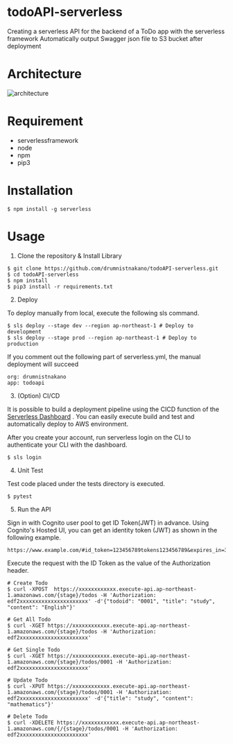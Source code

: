 # todoAPI-serverless

Creating a serverless API for the backend of a ToDo app with the serverless framework
Automatically output Swagger json file to S3 bucket after deployment

# Architecture

![architecture](https://user-images.githubusercontent.com/30113636/143911585-b45df92d-cd1c-4d4c-b41c-45a4738fe3e7.png)

# Requirement

* serverlessframework
* node
* npm
* pip3

# Installation

```
$ npm install -g serverless
```
# Usage

1. Clone the repository & Install Library

```
$ git clone https://github.com/drumnistnakano/todoAPI-serverless.git
$ cd todoAPI-serverless
$ npm install
$ pip3 install -r requirements.txt
```

2. Deploy

To deploy manually from local, execute the following sls command.

```
$ sls deploy --stage dev --region ap-northeast-1 # Deploy to development
$ sls deploy --stage prod --region ap-northeast-1 # Deploy to production
```

If you comment out the following part of serverless.yml, the manual deployment will succeed

```
org: drumnistnakano
app: todoapi
```

3. (Option) CI/CD 

It is possible to build a deployment pipeline using the CICD function of the [Serverless Dashboard](https://www.serverless.com/framework/docs/guides/dashboard)
. You can easily execute build and test and automatically deploy to AWS environment.

After you create your account, run serverless login on the CLI to authenticate your CLI with the dashboard.

```
$ sls login
```


4. Unit Test

Test code placed under the tests directory is executed.

```
$ pytest
```

5. Run the API


Sign in with Cognito user pool to get ID Token(JWT) in advance.
Using Cognito's Hosted UI, you can get an identity token (JWT) as shown in the following example.

```
https://www.example.com/#id_token=123456789tokens123456789&expires_in=3600&token_type=Bearer  
```

Execute the request with the ID Token as the value of the Authorization header.


```
# Create Todo
$ curl -XPOST  https://xxxxxxxxxxxx.execute-api.ap-northeast-1.amazonaws.com/{stage}/todos -H 'Authorization: edf2xxxxxxxxxxxxxxxxxxxxxx' -d'{"todoid": "0001", "title": "study", "content": "English"}'

# Get All Todo
$ curl -XGET https://xxxxxxxxxxxx.execute-api.ap-northeast-1.amazonaws.com/{stage}/todos -H 'Authorization: edf2xxxxxxxxxxxxxxxxxxxxxx'

# Get Single Todo
$ curl -XGET https://xxxxxxxxxxxx.execute-api.ap-northeast-1.amazonaws.com/{stage}/todos/0001 -H 'Authorization: edf2xxxxxxxxxxxxxxxxxxxxxx'

# Update Todo
$ curl -XPUT https://xxxxxxxxxxxx.execute-api.ap-northeast-1.amazonaws.com/{stage}/todos/0001 -H 'Authorization: edf2xxxxxxxxxxxxxxxxxxxxxx' -d'{"title": "study", "content": "mathematics"}'

# Delete Todo
$ curl -XDELETE https://xxxxxxxxxxxx.execute-api.ap-northeast-1.amazonaws.com/{/{stage}/todos/0001 -H 'Authorization: edf2xxxxxxxxxxxxxxxxxxxxxx'
```